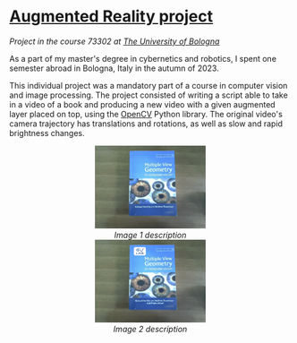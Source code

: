 # [Augmented Reality project](https://www.unibo.it/en/teaching/course-unit-catalogue/course-unit/2023/467993)
*Project in the course 73302 at [The University of Bologna](https://www.unibo.it/en/)*

As a part of my master's degree in cybernetics and robotics, I spent one semester abroad in Bologna, Italy in the autumn of 2023.

This individual project was a mandatory part of a course in computer vision and image processing. The project consisted of writing a script able to take in a video of a book and producing a new video with a given augmented layer placed on top, using the [OpenCV](https://opencv.org/) Python library. The original video's camera trajectory has translations and rotations, as well as slow and rapid brightness changes.

<div align="center">
  <div style="display: inline-block; margin: 0 5px; text-align: center;">
    <img src="imgs/ReferenceFrame.png" alt="Original video" width="40%" />
    <br>
    <em>Image 1 description</em>
  </div>
  <div style="display: inline-block; margin: 0 5px; text-align: center;">
    <img src="imgs/ReferenceFrameWithAugmentedLayer.png" alt="Augmented video" width="40%" />
    <br>
    <em>Image 2 description</em>
  </div>
</div>
